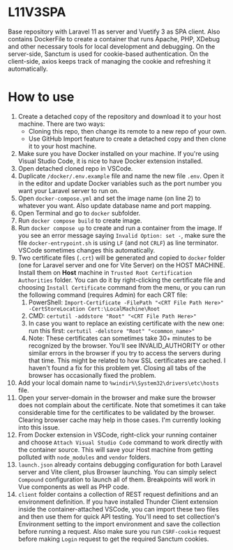 # L11V3SPA
Base repository with Laravel 11 as server and Vuetify 3 as SPA client. Also contains DockerFile to create a container that runs Apache, PHP, XDebug and other necessary tools for local development and debugging. On the server-side, Sanctum is used for cookie-based authentication. On the client-side, axios keeps track
of managing the cookie and refreshing it automatically.

# How to use
1. Create a detached copy of the repository and download it to your host machine. There are two ways:
   * Cloning this repo, then change its remote to a new repo of your own.
   * Use GitHub Import feature to create a detached copy and then clone it to your host machine.
2. Make sure you have Docker installed on your machine. If you're using Visual Studio Code, it is nice to have Docker extension installed.
3. Open detached cloned repo in VSCode.
4. Duplicate `/docker/.env.example` file and name the new file `.env`. Open it in the editor and update Docker variables such as the port number you want your Laravel server to run on.
5. Open `docker-compose.yml` and set the image name (on line 2) to whatever you want. Also update database name and port mapping.
6. Open Terminal and go to `docker` subfolder.
7. Run `docker compose build` to create image.
8.  Run `docker compose up` to create and run a container from the image. If you see an error message saying `Invalid Option: set -`, make sure the file `docker-entrypoint.sh` is using `LF` (and not `CRLF`) as line terminator. VSCode sometimes changes this automatically.
9.  Two certificate files (`.crt`) will be generated and copied to `docker` folder (one for Laravel server and one for Vite Server) on the HOST MACHINE. Install them on **Host** machine in `Trusted Root Certification Authorities` folder. You can do it by right-clicking the certificate file and choosing `Install Certificate` command from the menu, or you can run the following command (requires Admin) for each CRT file:
    1.  PowerShell: `Import-Certificate -FilePath "<CRT File Path Here>" -CertStoreLocation Cert:\LocalMachine\Root`
    2.  CMD: `certutil -addstore "Root" "<CRT File Path Here>"`
    3.  In case you want to replace an existing certificate with the new one: run this first: `certutil -delstore "Root" "<common_name>"`
    4.  Note: These certificates can sometimes take 30+ minutes to be recognized by the browser. You'll see INVALID_AUTHORITY or other similar errors in the browser if you try to access the servers during that time. This might be related to how SSL certificates are cached. I haven't found a fix for this problem yet. Closing all tabs of the browser has occasionally fixed the problem.
10. Add your local domain name to `%windir%\System32\drivers\etc\hosts` file.
11. Open your server-domain in the browser and make sure the browser does not complain about the certificate. Note that sometimes it can take considerable time for the certificates to be validated by the browser. Clearing browser cache may help in those cases. I'm currently looking into this issue.
12. From Docker extension in VSCode, right-click your running container and choose `Attach Visual Studio Code` command to work directly with the container source. This will save your Host machine from getting polluted with `node_modules` and `vendor` folders.
13. `launch.json` already contains debugging configuration for both Laravel server and Vite client, plus Browser launching. You can simply select `Compound` configuration to launch all of them. Breakpoints will work in Vue components as well as PHP code.
14. `client` folder contains a collection of REST request definitions and an environment definition. If you have installed Thunder Client extension inside the container-attached VSCode, you can import these two files and then use them for quick API testing. You'll need to set collection's Environment setting to the import environment and save the collection before running a request. Also make sure you run `CSRF-cookie` request before making `Login` request to get the required Sanctum cookies.